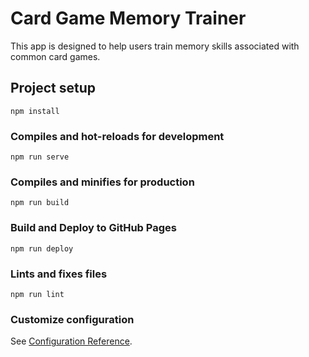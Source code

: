 # Card Game Memory Trainer
This app is designed to help users train memory skills associated with common card games. 

## Project setup
```
npm install
```

### Compiles and hot-reloads for development
```
npm run serve
```

### Compiles and minifies for production
```
npm run build
```

### Build and Deploy to GitHub Pages
```
npm run deploy
```

### Lints and fixes files
```
npm run lint
```

### Customize configuration
See [Configuration Reference](https://cli.vuejs.org/config/).
